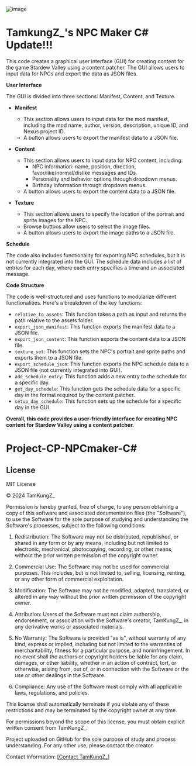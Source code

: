 ![image](https://github.com/TamKungZ/Project-CP-NPCmaker/assets/170596410/4dfa0146-e758-4d86-bb30-43f84ca33443)
# TamkungZ_'s NPC Maker C# Update!!!
</p><p data-sourcepos="5:1-5:203"><span>This code creates a graphical user interface (GUI) for creating content for the game Stardew Valley using a content patcher.</span><span> The GUI allows users to input data for NPCs and export the data as JSON files.</span></p><p data-sourcepos="7:1-7:18"><strong>User Interface</strong></p><p data-sourcepos="9:1-9:71"><span>The GUI is divided into three sections:</span><span> Manifest,</span><span> Content,</span><span> and Texture.</span></p><ul data-sourcepos="11:1-13:50"><li data-sourcepos="11:1-13:50"><p data-sourcepos="11:3-11:14"><strong>Manifest</strong></p><ul data-sourcepos="12:5-13:50"><li data-sourcepos="12:5-12:154"><span>This section allows users to input data for the mod manifest,</span><span> including the mod name,</span><span> author,</span><span> version,</span><span> description,</span><span> unique ID,</span><span> and Nexus project ID.</span></li><li data-sourcepos="13:5-13:50"><span>A button allows users to export the manifest data to a JSON file.</span></li></ul></li><li data-sourcepos="15:1-21:0"><p data-sourcepos="15:3-15:13"><strong>Content</strong></p><ul data-sourcepos="16:5-21:0"><li data-sourcepos="16:5-19:54"><span>This section allows users to input data for NPC content,</span><span> including:</span><ul data-sourcepos="17:9-19:54"><li data-sourcepos="17:9-17:97"><span>NPC information:</span><span> name,</span><span> position,</span><span> direction,</span><span> favor/like/normal/dislike messages and IDs.</span></li><li data-sourcepos="18:9-18:66"><span>Personality and behavior options through dropdown menus.</span></li><li data-sourcepos="19:9-19:54"><span>Birthday information through dropdown menus.</span></li></ul></li><li data-sourcepos="20:5-21:0"><span>A button allows users to export the content data to a JSON file.</span></li></ul></li><li data-sourcepos="22:1-23:31"><p data-sourcepos="22:3-22:13"><strong>Texture</strong></p><ul data-sourcepos="23:5-23:31"><li data-sourcepos="23:5-23:31"><span>This section allows users to specify the location of the portrait and sprite images for the NPC.</span></li><li data-sourcepos="24:5-24:59"><span>Browse buttons allow users to select the image files.</span></li><li data-sourcepos="25:5-26:0"><span>A button allows users to export the image paths to a JSON file.</span></li></ul></li></ul><p data-sourcepos="27:1-27:12"><strong>Schedule</strong></p><p data-sourcepos="29:1-29:234"><span>The code also includes functionality for exporting NPC schedules,</span><span> but it is not currently integrated into the GUI.</span><span> The schedule data includes a list of entries for each day,</span><span> where each entry specifies a time and an associated message.</span></p><p data-sourcepos="31:1-31:18"><strong>Code Structure</strong></p><p data-sourcepos="33:1-33:128"><span>The code is well-structured and uses functions to modularize different functionalities.</span><span> Here's a breakdown of the key functions:</span></p><ul data-sourcepos="35:1-38:39"><li data-sourcepos="35:1-35:111"><code class="">relative_to_assets</code><span>:</span><span> This function takes a path as input and returns the path relative to the assets folder.</span></li><li data-sourcepos="36:1-36:81"><code>export_json_manifest</code><span>:</span><span> This function exports the manifest data to a JSON file.</span></li><li data-sourcepos="37:1-37:79"><code>export_json_content</code><span>:</span><span> This function exports the content data to a JSON file.</span></li><li data-sourcepos="38:1-38:39"><code>texture_set</code><span>:</span><span> This function sets the NPC's portrait and sprite paths and exports them to a JSON file.</span></li><li data-sourcepos="39:1-39:121"><code>export_schedule_json</code><span>:</span><span> This function exports the NPC schedule data to a JSON file (not currently integrated into GUI).</span></li><li data-sourcepos="40:1-40:90"><code>add_schedule_entry</code><span>:</span><span> This function adds a new entry to the schedule for a specific day.</span></li><li data-sourcepos="41:1-41:124"><code>get_day_schedule</code><span>:</span><span> This function gets the schedule data for a specific day in the format required by the content patcher.</span></li><li data-sourcepos="42:1-43:0"><code>setup_day_schedule</code><span>:</span><span> This function sets up the schedule for a specific day in the GUI.</span></li></ul><p data-sourcepos="44:1-44:126"><strong>Overall, this code provides a user-friendly interface for creating NPC content for Stardew Valley using a content patcher.</strong></p></div>


# Project-CP-NPCmaker-C#

## License

MIT License

© 2024 TamKungZ_

Permission is hereby granted, free of charge, to any person obtaining a copy of this software and associated documentation files (the "Software"), to use the Software for the sole purpose of studying and understanding the Software's processes, subject to the following conditions:

1. Redistribution: The Software may not be distributed, republished, or shared in any form or by any means, including but not limited to electronic, mechanical, photocopying, recording, or other means, without the prior written permission of the copyright owner.

2. Commercial Use: The Software may not be used for commercial purposes. This includes, but is not limited to, selling, licensing, renting, or any other form of commercial exploitation.

3. Modification: The Software may not be modified, adapted, translated, or altered in any way without the prior written permission of the copyright owner.

4. Attribution: Users of the Software must not claim authorship, endorsement, or association with the Software's creator, TamKungZ_, in any derivative works or associated materials.

5. No Warranty: The Software is provided "as is", without warranty of any kind, express or implied, including but not limited to the warranties of merchantability, fitness for a particular purpose, and noninfringement. In no event shall the authors or copyright holders be liable for any claim, damages, or other liability, whether in an action of contract, tort, or otherwise, arising from, out of, or in connection with the Software or the use or other dealings in the Software.

6. Compliance: Any use of the Software must comply with all applicable laws, regulations, and policies.

This license shall automatically terminate if you violate any of these restrictions and may be terminated by the copyright owner at any time.

For permissions beyond the scope of this license, you must obtain explicit written consent from TamKungZ_.

Project uploaded on GitHub for the sole purpose of study and process understanding. For any other use, please contact the creator.

Contact Information:
[[Contact TamKungZ_]](https://linktr.ee/TamKungZ_)
